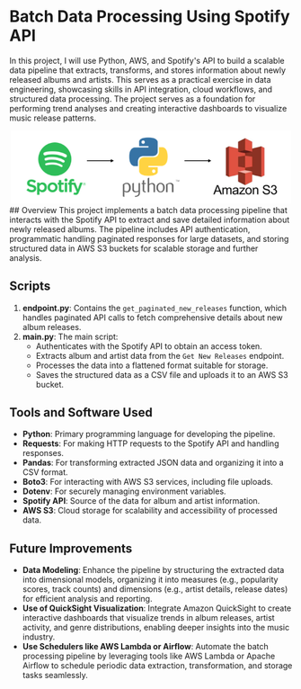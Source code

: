# Batch Data Processing Using Spotify API
In this project, I will use Python, AWS, and Spotify's API to build a scalable data pipeline that extracts, transforms, and stores information about newly released albums and artists. This serves as a practical exercise in data engineering, showcasing skills in API integration, cloud workflows, and structured data processing. The project serves as a foundation for performing trend analyses and creating interactive dashboards to visualize music release patterns.

<div align="center">
    <img src="img/spotify-api-data-pipeline.png" alt="Spotify Data Pipeline" width="500">
</div>
## Overview
This project implements a batch data processing pipeline that interacts with the Spotify API to extract and save detailed information about newly released albums. The pipeline includes API authentication, programmatic handling paginated responses for large datasets, and storing structured data in AWS S3 buckets for scalable storage and further analysis.

## Scripts
1. **endpoint.py**: Contains the `get_paginated_new_releases` function, which handles paginated API calls to fetch comprehensive details about new album releases.
2. **main.py**: The main script:
   - Authenticates with the Spotify API to obtain an access token.
   - Extracts album and artist data from the `Get New Releases` endpoint.
   - Processes the data into a flattened format suitable for storage.
   - Saves the structured data as a CSV file and uploads it to an AWS S3 bucket.

## Tools and Software Used
- **Python**: Primary programming language for developing the pipeline.
- **Requests**: For making HTTP requests to the Spotify API and handling responses.
- **Pandas**: For transforming extracted JSON data and organizing it into a CSV format.
- **Boto3**: For interacting with AWS S3 services, including file uploads.
- **Dotenv**: For securely managing environment variables.
- **Spotify API**: Source of the data for album and artist information.
- **AWS S3**: Cloud storage for scalability and accessibility of processed data.
  
## Future Improvements
- **Data Modeling**: Enhance the pipeline by structuring the extracted data into dimensional models, organizing it into measures (e.g., popularity scores, track counts) and dimensions (e.g., artist details, release dates) for efficient analysis and reporting.
- **Use of QuickSight Visualization**: Integrate Amazon QuickSight to create interactive dashboards that visualize trends in album releases, artist activity, and genre distributions, enabling deeper insights into the music industry.
- **Use Schedulers like AWS Lambda or Airflow**: Automate the batch processing pipeline by leveraging tools like AWS Lambda or Apache Airflow to schedule periodic data extraction, transformation, and storage tasks seamlessly.

